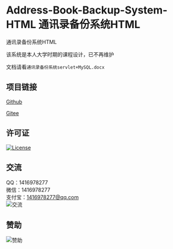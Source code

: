 # Address-Book-Backup-System-HTML 通讯录备份系统HTML

通讯录备份系统HTML

该系统是本人大学时期的课程设计，已不再维护

文档请看`通讯录备份系统servlet+MySQL.docx`

## 项目链接
[Github](https://github.com/ALI1416/Address-Book-Backup-System-HTML)

[Gitee](https://gitee.com/ALI1416/Address-Book-Backup-System-HTML)

## 许可证
[![License](https://img.shields.io/badge/license-BSD-brightgreen)](https://opensource.org/licenses/BSD-3-Clause)

## 交流
QQ：1416978277  
微信：1416978277  
支付宝：1416978277@qq.com  
![交流](https://cdn.jsdelivr.net/gh/ALI1416/ALI1416/image/contact.png)

## 赞助
![赞助](https://cdn.jsdelivr.net/gh/ALI1416/ALI1416/image/donate.png)
